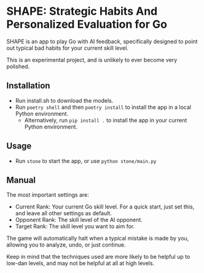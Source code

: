 # SHAPE: Strategic Habits And Personalized Evaluation for Go

SHAPE is an app to play Go with AI feedback, specifically designed to point out typical bad habits for your current skill level.

This is an experimental project, and is unlikely to ever become very polished.

## Installation

* Run install.sh to download the models.
* Run `poetry shell` and then `poetry install` to install the app in a local Python environment.
  * Alternatively, run `pip install .` to install the app in your current Python environment.

## Usage

* Run `stone` to start the app, or use `python stone/main.py`

## Manual

The most important settings are:

- Current Rank: Your current Go skill level. For a quick start, just set this, and leave all other settings as default.
- Opponent Rank: The skill level of the AI opponent.
- Target Rank: The skill level you want to aim for.

The game will automatically halt when a typical mistake is made by you, allowing you to analyze, undo, or just continue.

Keep in mind that the techniques used are more likely to be helpful up to low-dan levels, and may not be helpful at all at high levels.
